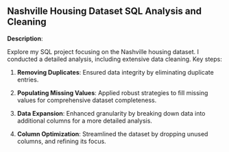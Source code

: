 ## Nashville Housing Dataset SQL Analysis and Cleaning

**Description**:

Explore my SQL project focusing on the Nashville housing dataset. I conducted a detailed analysis, including extensive data cleaning. Key steps:

1. **Removing Duplicates**: Ensured data integrity by eliminating duplicate entries.

2. **Populating Missing Values**: Applied robust strategies to fill missing values for comprehensive dataset completeness.

3. **Data Expansion**: Enhanced granularity by breaking down data into additional columns for a more detailed analysis.

4. **Column Optimization**: Streamlined the dataset by dropping unused columns, and refining its focus.
